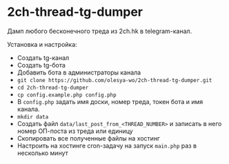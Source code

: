 # 2ch-thread-tg-dumper
Дамп любого бесконечного треда из 2ch.hk в telegram-канал.

Установка и настройка:
- Создать tg-канал
- Создать tg-бота
- Добавить бота в администраторы канала
- `git clone https://github.com/olesya-wo/2ch-thread-tg-dumper.git`
- `cd 2ch-thread-tg-dumper`
- `cp config.example.php config.php`
- В `config.php` задать имя доски, номер треда, токен бота и имя канала.
- `mkdir data`
- Создать файл `data/last_post_from_<THREAD_NUMBER>` и записать в него номер ОП-поста из треда или единицу
- Скопировать все полученные файлы на хостинг
- Настроить на хостинге cron-задачу на запуск `main.php` раз в несколько минут
